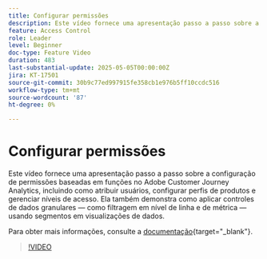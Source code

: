 ```yaml
---
title: Configurar permissões
description: Este vídeo fornece uma apresentação passo a passo sobre a configuração de permissões baseadas em funções no Adobe Customer Journey Analytics, incluindo como atribuir usuários, configurar perfis de produtos e gerenciar níveis de acesso.
feature: Access Control
role: Leader
level: Beginner
doc-type: Feature Video
duration: 483
last-substantial-update: 2025-05-05T00:00:00Z
jira: KT-17501
source-git-commit: 30b9c77ed997915fe358cb1e976b5ff10ccdc516
workflow-type: tm+mt
source-wordcount: '87'
ht-degree: 0%

---
```


# Configurar permissões

Este vídeo fornece uma apresentação passo a passo sobre a configuração de permissões baseadas em funções no Adobe Customer Journey Analytics, incluindo como atribuir usuários, configurar perfis de produtos e gerenciar níveis de acesso. Ela também demonstra como aplicar controles de dados granulares — como filtragem em nível de linha e de métrica — usando segmentos em visualizações de dados.

Para obter mais informações, consulte a [documentação](https://experienceleague.adobe.com/pt-br/docs/analytics-platform/using/technotes/access-control){target="_blank"}.

>[!VIDEO](https://video.tv.adobe.com/v/3463383/?learn=on)
